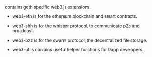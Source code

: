 contains geth specific web3.js extensions.

* web3-eth is for the ethereum blockchain and smart contracts.

* web3-shh is for the whisper protocol, to communicate p2p and broadcast.

* web3-bzz is for the swarm protocol, the decentralized file storage.

* web3-utils contains useful helper functions for Dapp developers.



